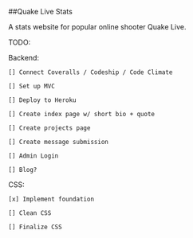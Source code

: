 ##Quake Live Stats

A stats website for popular online shooter Quake Live.

TODO:

  Backend:

    [] Connect Coveralls / Codeship / Code Climate

    [] Set up MVC

    [] Deploy to Heroku

    [] Create index page w/ short bio + quote

    [] Create projects page

    [] Create message submission

    [] Admin Login

    [] Blog?


  CSS:

    [x] Implement foundation

    [] Clean CSS

    [] Finalize CSS
